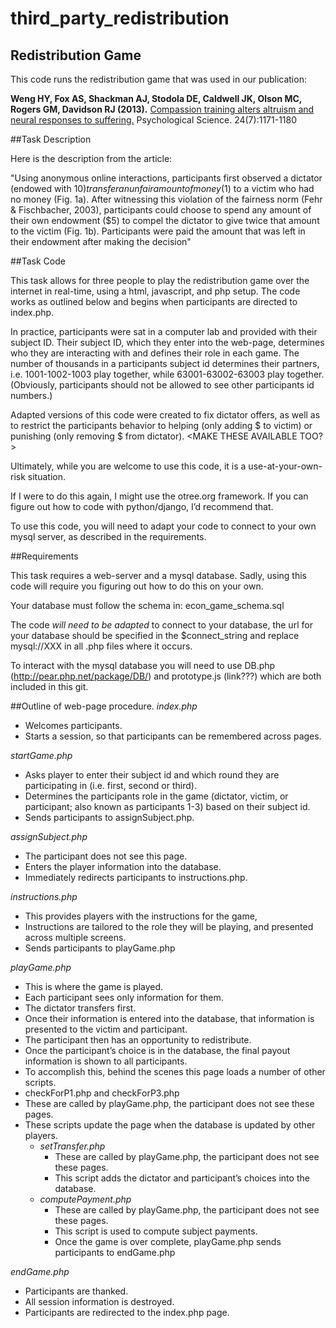 # third_party_redistribution

Redistribution Game
-------------------

This code runs the redistribution game that was used in our publication:

**Weng HY, Fox AS, Shackman AJ, Stodola DE, Caldwell JK, Olson MC, Rogers GM, Davidson RJ (2013).**  [Compassion training alters altruism and neural responses to suffering.](http://www.bi.wisc.edu/~fox/publications/Weng_PsychScience_2013.pdf) Psychological Science. 24(7):1171-1180 


##Task Description

Here is the description from the article:

"Using anonymous online interactions, participants first observed a dictator (endowed with $10) transfer an unfair amount of money ($1) to a victim who had no money (Fig. 1a). After witnessing this violation of the fairness norm (Fehr & Fischbacher, 2003), participants could choose to spend any amount of their own endowment ($5) to compel the dictator to give twice that amount to the victim (Fig. 1b). Participants were paid the amount that was left in their endowment after making the decision"




##Task Code

This task allows for three people to play the redistribution game over the internet in real-time, using a html, javascript, and php setup. The code works as outlined below and begins when participants are directed to index.php.

In practice, participants were sat in a computer lab and provided with their subject ID. Their subject ID, which they enter into the web-page, determines who they are interacting with and defines their role in each game. The number of thousands in a participants subject id determines their partners, i.e. 1001-1002-1003 play together, while 63001-63002-63003 play together. (Obviously, participants should not be allowed to see other participants id numbers.)

Adapted versions of this code were created to fix dictator offers, as well as to restrict the participants behavior to helping (only adding $ to victim) or punishing (only removing $ from dictator). <MAKE THESE AVAILABLE TOO?>

Ultimately, while you are welcome to use this code, it is a use-at-your-own-risk situation. 

If I were to do this again, I might use the otree.org framework. If you can figure out how to code with python/django, I’d recommend that. 

To use this code, you will need to adapt your code to connect to your own mysql server, as described in the requirements. 


##Requirements

This task requires a web-server and a mysql database. Sadly, using this code will require you figuring out how to do this on your own. 

Your database must follow the schema in: econ\_game\_schema.sql

The code _will need to be adapted_ to connect to your database, the url for your database should be specified in the $connect\_string and replace mysql://XXX in all .php files where it occurs. 

To interact with the mysql database you will need to use DB.php (http://pear.php.net/package/DB/) and prototype.js (link???) which are both included in this git. 


##Outline of web-page procedure.
_index.php_
- Welcomes participants.
- Starts a session, so that participants can be remembered across pages.


_startGame.php_
- Asks player to enter their subject id and which round they are participating in (i.e. first, second or third). 
- Determines the participants role in the game (dictator, victim, or participant; also known as participants 1-3) based on their subject id.
- Sends participants to assignSubject.php.

_assignSubject.php_
- The participant does not see this page. 
- Enters the player information into the database. 
- Immediately redirects participants to instructions.php.

_instructions.php_
- This provides players with the instructions for the game,
- Instructions are tailored to the role they will be playing, and presented across multiple screens. 
- Sends participants to playGame.php

_playGame.php_
- This is where the game is played. 
- Each participant sees only information for them. 
- The dictator transfers first.
- Once their information is entered into the database, that information is presented to the victim and participant. 
- The participant then has an opportunity to redistribute. 
- Once the participant’s choice is in the database, the final payout information is shown to all participants. 
- To accomplish this, behind the scenes this page loads a number of other scripts. 
- checkForP1.php and checkForP3.php
- These are called by playGame.php, the participant does not see these pages.
- These scripts update the page when the database is updated by other players.
    - _setTransfer.php_
        - These are called by playGame.php, the participant does not see these pages.
        - This script adds the dictator and participant’s choices into the database. 
    - _computePayment.php_
        - These are called by playGame.php, the participant does not see these pages.
        - This script is used to compute subject payments.
        - Once the game is over complete, playGame.php sends participants to endGame.php

_endGame.php_
- Participants are thanked.
- All session information is destroyed.
- Participants are redirected to the index.php page. 


